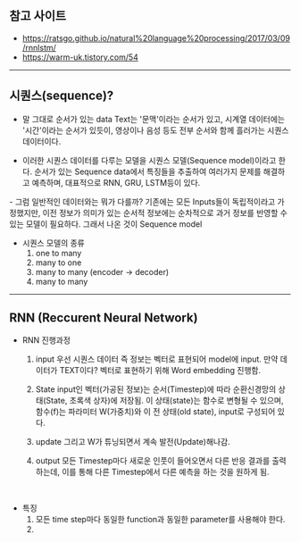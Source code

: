 ## 참고 사이트
- https://ratsgo.github.io/natural%20language%20processing/2017/03/09/rnnlstm/
- https://warm-uk.tistory.com/54

---

## 시퀀스(sequence)?

- 말 그대로 순서가 있는 data
  Text는 '문맥'이라는 순서가 있고, 시계열 데이터에는 '시간'이라는 순서가 있듯이, 영상이나 음성 등도 전부 순서와 함께 흘러가는 시퀀스 데이터이다.

- 이러한 시퀀스 데이터를 다루는 모델을 시퀀스 모델(Sequence model)이라고 한다.
  순서가 있는 Sequence data에서 특징들을 추출하여 여러가지 문제를 해결하고 예측하며, 대표적으로 RNN, GRU, LSTM등이 있다.

​- 그럼 일반적인 데이터와는 뭐가 다를까?
  기존에는 모든 Inputs들이 독립적이라고 가정했지만, 이전 정보가 의미가 있는 순서적 정보에는 순차적으로 과거 정보를 반영할 수 있는 모델이 필요하다. 
  그래서 나온 것이 Sequence model

- 시퀀스 모델의 종류
  1) one to many
  2) many to one
  3) many to many (encoder -> decoder)
  4) many to many

---

## RNN (Reccurent Neural Network)

- RNN 진행과정

  1) input
     우선 시퀀스 데이터 즉 정보는 벡터로 표현되어 model에 input. 만약 데이터가 TEXT이다? 벡터로 표현하기 위해 Word embedding 진행함.

  2) State
     input인 벡터(가공된 정보)는 순서(Timestep)에 따라 순환신경망의 상태(State, 초록색 상자)에 저장됨. 이 상태(state)는 함수로 변형될 수 있으며, 함수(f)는 파라미터 W(가중치)와 이       전 상태(old state), input로 구성되어 있다.

  3) update
    그리고 W가 튜닝되면서 계속 발전(Update)해나감.

  4) output
    모든 Timestep마다 새로운 인풋이 들어오면서 다른 반응 결과를 출력하는데, 이를 통해 다른 Timestep에서 다른 예측을 하는 것을 원하게 됨.

​
- 특징
  1) 모든 time step마다 동일한 function과 동일한 parameter를 사용해야 한다.
  2) 
